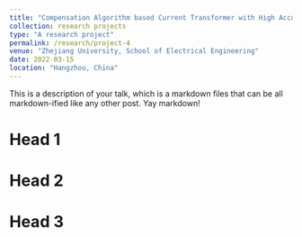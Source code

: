 ```yaml
---
title: "Compensation Algorithm based Current Transformer with High Accuracy"
collection: research projects
type: "A research project"
permalink: /research/project-4
venue: "Zhejiang University, School of Electrical Engineering"
date: 2022-03-15
location: "Hangzhou, China"
---
```


This is a description of your talk, which is a markdown files that can be all markdown-ified like any other post. Yay markdown!  

Head 1
===  

Head 2
===  

Head 3 
===





